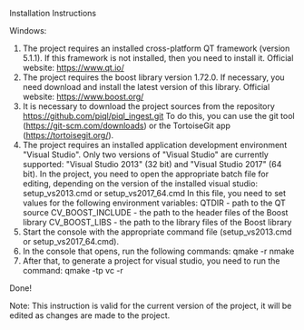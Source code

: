 Installation Instructions

Windows:
1. The project requires an installed cross-platform QT framework (version 5.1.1). 
   If this framework is not installed, then you need to install it. 
   Official website: https://www.qt.io/
2. The project requires the boost library version 1.72.0. 
   If necessary, you need download and install the latest version of this library. 
   Official website: https://www.boost.org/
3. It is necessary to download the project sources from the repository 
   https://github.com/piql/piql_ingest.git
   To do this, you can use the git tool (https://git-scm.com/downloads) 
   or the TortoiseGit app (https://tortoisegit.org/).
4. The project requires an installed application development environment "Visual Studio".
   Only two versions of "Visual Studio" are currently supported: 
   "Visual Studio 2013" (32 bit) and "Visual Studio 2017" (64 bit).
   In the project, you need to open the appropriate batch file for editing, 
   depending on the version of the installed visual studio: setup_vs2013.cmd or setup_vs2017_64.cmd
   In this file, you need to set values for the following environment variables:
   QTDIR - path to the QT source
   CV_BOOST_INCLUDE - the path to the header files of the Boost library
   CV_BOOST_LIBS - the path to the library files of the Boost library
5. Start the console with the appropriate command file (setup_vs2013.cmd or setup_vs2017_64.cmd).
6. In the console that opens, run the following commands:
   qmake -r
   nmake
7. After that, to generate a project for visual studio, you need to run the command:
   qmake -tp vc -r

Done!

Note: This instruction is valid for the current version of the project, 
      it will be edited as changes are made to the project.